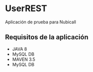 # UserREST
Aplicación de prueba para Nubicall

Requisitos de la aplicación
--------------------
+ JAVA 8
+ MySQL DB
+ MAVEN 3.5
+ MySQL DB
